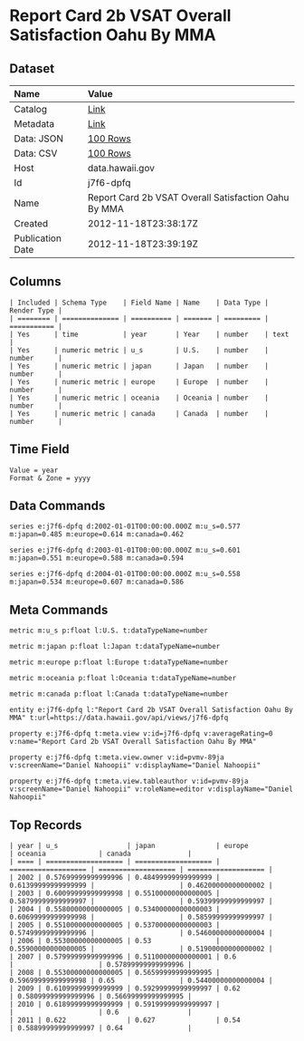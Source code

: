 # Report Card 2b VSAT Overall Satisfaction Oahu By MMA

## Dataset

| Name | Value |
| :--- | :---- |
| Catalog | [Link](https://catalog.data.gov/dataset/report-card-2b-vsat-overall-satisfaction-oahu-by-mma-73c58) |
| Metadata | [Link](https://data.hawaii.gov/api/views/j7f6-dpfq) |
| Data: JSON | [100 Rows](https://data.hawaii.gov/api/views/j7f6-dpfq/rows.json?max_rows=100) |
| Data: CSV | [100 Rows](https://data.hawaii.gov/api/views/j7f6-dpfq/rows.csv?max_rows=100) |
| Host | data.hawaii.gov |
| Id | j7f6-dpfq |
| Name | Report Card 2b VSAT Overall Satisfaction Oahu By MMA |
| Created | 2012-11-18T23:38:17Z |
| Publication Date | 2012-11-18T23:39:19Z |

## Columns

```ls
| Included | Schema Type    | Field Name | Name    | Data Type | Render Type |
| ======== | ============== | ========== | ======= | ========= | =========== |
| Yes      | time           | year       | Year    | number    | text        |
| Yes      | numeric metric | u_s        | U.S.    | number    | number      |
| Yes      | numeric metric | japan      | Japan   | number    | number      |
| Yes      | numeric metric | europe     | Europe  | number    | number      |
| Yes      | numeric metric | oceania    | Oceania | number    | number      |
| Yes      | numeric metric | canada     | Canada  | number    | number      |
```

## Time Field

```ls
Value = year
Format & Zone = yyyy
```

## Data Commands

```ls
series e:j7f6-dpfq d:2002-01-01T00:00:00.000Z m:u_s=0.577 m:japan=0.485 m:europe=0.614 m:canada=0.462

series e:j7f6-dpfq d:2003-01-01T00:00:00.000Z m:u_s=0.601 m:japan=0.551 m:europe=0.588 m:canada=0.594

series e:j7f6-dpfq d:2004-01-01T00:00:00.000Z m:u_s=0.558 m:japan=0.534 m:europe=0.607 m:canada=0.586
```

## Meta Commands

```ls
metric m:u_s p:float l:U.S. t:dataTypeName=number

metric m:japan p:float l:Japan t:dataTypeName=number

metric m:europe p:float l:Europe t:dataTypeName=number

metric m:oceania p:float l:Oceania t:dataTypeName=number

metric m:canada p:float l:Canada t:dataTypeName=number

entity e:j7f6-dpfq l:"Report Card 2b VSAT Overall Satisfaction Oahu By MMA" t:url=https://data.hawaii.gov/api/views/j7f6-dpfq

property e:j7f6-dpfq t:meta.view v:id=j7f6-dpfq v:averageRating=0 v:name="Report Card 2b VSAT Overall Satisfaction Oahu By MMA"

property e:j7f6-dpfq t:meta.view.owner v:id=pvmv-89ja v:screenName="Daniel Nahoopii" v:displayName="Daniel Nahoopii"

property e:j7f6-dpfq t:meta.view.tableauthor v:id=pvmv-89ja v:screenName="Daniel Nahoopii" v:roleName=editor v:displayName="Daniel Nahoopii"
```

## Top Records

```ls
| year | u_s                 | japan               | europe              | oceania             | canada              | 
| ==== | =================== | =================== | =================== | =================== | =================== | 
| 2002 | 0.57699999999999996 | 0.48499999999999999 | 0.61399999999999999 |                     | 0.46200000000000002 | 
| 2003 | 0.60099999999999998 | 0.55100000000000005 | 0.58799999999999997 |                     | 0.59399999999999997 | 
| 2004 | 0.55800000000000005 | 0.53400000000000003 | 0.60699999999999998 |                     | 0.58599999999999997 | 
| 2005 | 0.55100000000000005 | 0.53700000000000003 | 0.57499999999999996 |                     | 0.54600000000000004 | 
| 2006 | 0.55300000000000005 | 0.53                | 0.55900000000000005 |                     | 0.51900000000000002 | 
| 2007 | 0.57999999999999996 | 0.51100000000000001 | 0.6                 |                     | 0.57899999999999996 | 
| 2008 | 0.55300000000000005 | 0.56599999999999995 | 0.59699999999999998 | 0.65                | 0.54400000000000004 | 
| 2009 | 0.61099999999999999 | 0.59299999999999997 | 0.62                | 0.58099999999999996 | 0.56699999999999995 | 
| 2010 | 0.61899999999999999 | 0.59199999999999997 |                     |                     | 0.6                 | 
| 2011 | 0.622               | 0.627               | 0.54                | 0.58899999999999997 | 0.64                | 
```